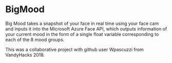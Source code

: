 # BigMood  

Big Mood takes a snapshot of your face in real time using your face cam and inputs it into the Microsoft Azure Face API, which outputs information of your current mood in the form of a single float variable corresponding to each of the 8 mood groups.  

This was a collaborative project with github user Wpascuzzi from VandyHacks 2018.
